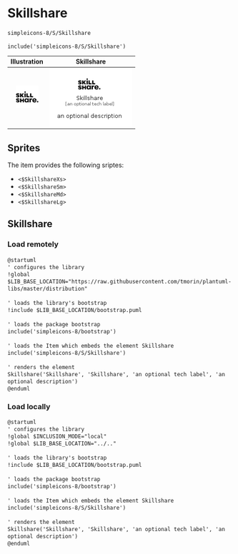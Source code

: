 # Skillshare


```text
simpleicons-8/S/Skillshare
```

```text
include('simpleicons-8/S/Skillshare')
```



| Illustration | Skillshare |
| :---: | :---: |
| ![illustration for Illustration](../../simpleicons-8/S/Skillshare.png) | ![illustration for Skillshare](../../simpleicons-8/S/Skillshare.Local.png) |



## Sprites
The item provides the following sriptes:

- `<$SkillshareXs>`
- `<$SkillshareSm>`
- `<$SkillshareMd>`
- `<$SkillshareLg>`





## Skillshare

### Load remotely
```plantuml
@startuml
' configures the library
!global $LIB_BASE_LOCATION="https://raw.githubusercontent.com/tmorin/plantuml-libs/master/distribution"

' loads the library's bootstrap
!include $LIB_BASE_LOCATION/bootstrap.puml

' loads the package bootstrap
include('simpleicons-8/bootstrap')

' loads the Item which embeds the element Skillshare
include('simpleicons-8/S/Skillshare')

' renders the element
Skillshare('Skillshare', 'Skillshare', 'an optional tech label', 'an optional description')
@enduml
```

### Load locally
```plantuml
@startuml
' configures the library
!global $INCLUSION_MODE="local"
!global $LIB_BASE_LOCATION="../.."

' loads the library's bootstrap
!include $LIB_BASE_LOCATION/bootstrap.puml

' loads the package bootstrap
include('simpleicons-8/bootstrap')

' loads the Item which embeds the element Skillshare
include('simpleicons-8/S/Skillshare')

' renders the element
Skillshare('Skillshare', 'Skillshare', 'an optional tech label', 'an optional description')
@enduml
```

